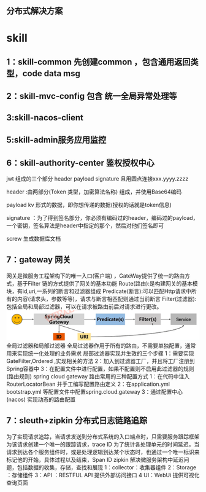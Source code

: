 ## 分布式解决方案
# skill
## 1：skill-common 先创建common ，包含通用返回类型，code data msg
## 2：skill-mvc-config 包含 统一全局异常处理等
## 3:skill-nacos-client
## 5:skill-admin服务应用监控
## 6：skill-authority-center 鉴权授权中心
jwt 组成的三个部分 header payload signature 且用圆点连接xxx.yyyy.zzzz

header :由两部分(Token 类型，加密算法名称) 组成，并使用Base64编码

payload kv 形式的数据，即你想传递的数据(授权的话就是token信息)

signature ：为了得到签名部分，你必须有编码过的header，编码过的payload，一个密钥，签名算法是header中指定的那个，然后对他们签名即可

screw 生成数据库文档
## 7：gateway 网关
网关是微服务工程架构下的唯一入口(客户端) ，GateWay提供了统一的路由方式，基于Filter 链的方式提供了网关的基本功能
Route(路由):是构建网关的基本模块，有id,uri,一系列的断言和过滤器组成
Predicate(断言):可以匹配Http请求中所有的内容(请求头，参数等等)，请求与断言相匹配则通过当前断言 
Filter(过滤器):包括全局和局部过滤器，可以在请求被路由前后对请求进行更改。
![img.png](doc/gateway.png)
全局过滤器和局部过滤器
全局过滤器作用于所有的路由，不需要单独配置，通常用来实现统一化处理的业务需求
局部过滤器实现并生效的三个步骤
1：需要实现GateFilter,Ordered ,实现相关的方法
2：加入到过滤器工厂，并且将工厂注册到Spring容器中
3：在配置文件中进行配置，如果不配置则不启用此过滤器的规则(路由规则)
spring cloud gateway 路由常用的三种配置方式
1：在代码中注入RouterLocatorBean 并手工编写配置路由定义
2：在application.yml bootstrap.yml 等配置文件中配置spring.cloud.gateway
3：通过配置中心 (nacos) 实现动态的路由配置
## 7：sleuth+zipkin 分布式日志链路追踪
为了实现请求追踪，当请求发送到分布式系统的入口端点时，只需要服务跟踪框架为该请求创建一个唯一的跟踪请求，trace ID
为了统计各处理单元的时间延迟，当请求到达各个服务组件时，或是处理逻辑到达某个状态时，也通过一个唯一标识来标记他的开始，具体过程以及结束，Span ID
zipkin 解决微服务架构中延迟问题，包括数据的收集，存储，查找和展现
1：collector：收集器组件
2：Storage ：存储组件
3：API ：RESTFUL API 提供外部访问接口
4 UI：WebUi 提供可视化查询页面



